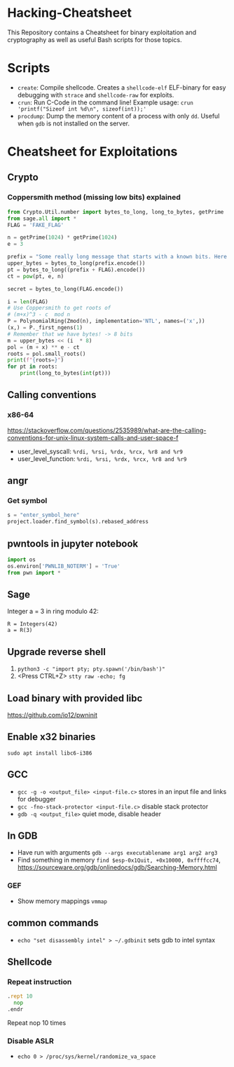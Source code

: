 # Hacking-Cheatsheet
This Repository contains a Cheatsheet for binary exploitation and cryptography as well as useful Bash scripts for those topics.

# Scripts
* `create`: Compile shellcode. Creates a `shellcode-elf` ELF-binary for easy debugging with `strace` and `shellcode-raw` for exploits.
* `crun`: Run C-Code in the command line! Example usage: `crun 'printf("Sizeof int %d\n", sizeof(int));'`
* `procdump`: Dump the memory content of a process with only `dd`. Useful when `gdb` is not installed on the server.

# Cheatsheet for Exploitations

## Crypto
### Coppersmith method (missing low bits) explained
```python
from Crypto.Util.number import bytes_to_long, long_to_bytes, getPrime
from sage.all import *
FLAG = 'FAKE_FLAG'

n = getPrime(1024) * getPrime(1024)
e = 3

prefix = "Some really long message that starts with a known bits. Here is the Flag:"
upper_bytes = bytes_to_long(prefix.encode())
pt = bytes_to_long((prefix + FLAG).encode())
ct = pow(pt, e, n)

secret = bytes_to_long(FLAG.encode())

i = len(FLAG)
# Use Coppersmith to get roots of
# (m+x)^3 - c  mod n
P = PolynomialRing(Zmod(n), implementation='NTL', names=('x',))
(x,) = P._first_ngens(1)
# Remember that we have bytes! -> 8 bits
m = upper_bytes << (i  * 8)
pol = (m + x) ** e - ct
roots = pol.small_roots()
print(f"{roots=}")
for pt in roots:
    print(long_to_bytes(int(pt)))
```

## Calling conventions
### x86-64
https://stackoverflow.com/questions/2535989/what-are-the-calling-conventions-for-unix-linux-system-calls-and-user-space-f
* user_level_syscall: `%rdi, %rsi, %rdx, %rcx, %r8 and %r9`
* user_level_function: `%rdi, %rsi, %rdx, %rcx, %r8 and %r9`

## angr
### Get symbol
```python
s = "enter_symbol_here"
project.loader.find_symbol(s).rebased_address
```
## pwntools in jupyter notebook
```python
import os
os.environ['PWNLIB_NOTERM'] = 'True'
from pwn import *
```
## Sage
Integer a = 3 in ring modulo 42:
```sage
R = Integers(42)
a = R(3)
```

## Upgrade reverse shell

1. `python3 -c "import pty; pty.spawn('/bin/bash')"`
2. <Press CTRL+Z> `stty raw -echo; fg`

## Load binary with provided libc
https://github.com/io12/pwninit

## Enable x32 binaries
`sudo apt install libc6-i386`

## GCC
* `gcc -g -o <output_file> <input-file.c>` stores in an input file and links for debugger
* `gcc -fno-stack-protector <input-file.c>` disable stack protector 
* `gdb -q <output_file>` quiet mode, disable header

## In GDB
* Have run with arguments `gdb --args executablename arg1 arg2 arg3`
* Find something in memory `find $esp-0x1Quit, +0x10000, 0xffffcc74`, https://sourceware.org/gdb/onlinedocs/gdb/Searching-Memory.html
### GEF
* Show memory mappings `vmmap`

## common commands
* `echo "set disassembly intel" > ~/.gdbinit` sets gdb to intel syntax


## Shellcode
### Repeat instruction
```asm 
.rept 10
  nop
.endr
```
Repeat nop 10 times

### Disable ASLR
* `echo 0 > /proc/sys/kernel/randomize_va_space`



